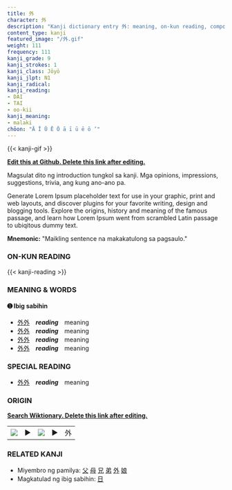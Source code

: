 ```yaml
---
title: 外
character: 外
description: "Kanji dictionary entry 外: meaning, on-kun reading, compounds, origin, related kanji"
content_type: kanji
featured_image: "/外.gif"
weight: 111
frequency: 111
kanji_grade: 9
kanji_strokes: 1
kanji_class: Jōyō
kanji_jlpt: N1
kanji_radical: 
kanji_reading: 
- DAI
- TAI
- oo-kii
kanji_meaning:
- malaki
chōon: "Ā Ī Ū Ē Ō ā ī ū ē ō ’"
---
```

[//]: # (Don't edit the line below. Kanji animated GIF code is automatically generated.)
{{< kanji-gif >}}

[//]: # (Edit below this line.)

**[Edit this at Github. Delete this link after editing.](https://github.com/tim0g/tim/tree/main/content/kanji/外/index.md)**

Magsulat dito ng introduction tungkol sa kanji. Mga opinions, impressions, suggestions, trivia, ang kung ano-ano pa.

Generate Lorem Ipsum placeholder text for use in your graphic, print and web layouts, and discover plugins for your favorite writing, design and blogging tools. Explore the origins, history and meaning of the famous passage, and learn how Lorem Ipsum went from scrambled Latin passage to ubiqitous dummy text.
 
**Mnemonic:** "Maikling sentence na makakatulong sa pagsaulo."

### ON-KUN READING

[//]: # (Don't edit the line below. ON-KUN READING code is automatically generated.)
{{< kanji-reading >}}

### MEANING & WORDS

#### ➊ **Ibig sabihin**
  - [外](../外)[外](../外)　***reading***　meaning
  - [外](../外)[外](../外)　***reading***　meaning
  - [外](../外)[外](../外)　***reading***　meaning
  - [外](../外)[外](../外)　***reading***　meaning

### SPECIAL READING
  - [外](../外)[外](../外)　***reading***　meaning

### ORIGIN

**[Search Wiktionary. Delete this link after editing.](https://wiktionary.org/wiki/外)**
<table class="kanji-table"><tr><td>
<img src="60px-外-bronze.svg.png">
</td><td>▶</td><td>
<img src="60px-外-oracle.svg.png">
</td><td>▶</td>
<td class="kanji-origin">外</td>
</tr></table>

### RELATED KANJI
- Miyembro ng pamilya: [父](../父) [母](../母) [兄](../兄) [弟](../弟) [外](../外) [娘](../娘)
- Magkatulad ng ibig sabihin: [日](../日)
